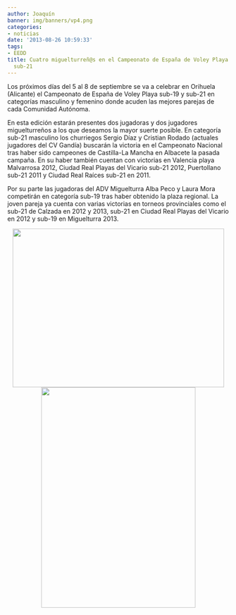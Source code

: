 ```yaml
---
author: Joaquín
banner: img/banners/vp4.png
categories:
- noticias
date: '2013-08-26 10:59:33'
tags:
- EEDD
title: Cuatro miguelturreñ@s en el Campeonato de España de Voley Playa sub-19 y
  sub-21
---
```


Los próximos días del 5 al 8 de septiembre se va a celebrar en Orihuela (Alicante) el Campeonato de España de Voley Playa sub-19 y sub-21 en categorías masculino y femenino donde acuden las mejores parejas de cada Comunidad Autónoma.

En esta edición estarán presentes dos jugadoras y dos jugadores miguelturreños a los que deseamos la mayor suerte posible. En categoría  sub-21 masculino los churriegos Sergio Díaz y Cristian Rodado (actuales jugadores del CV Gandía) buscarán la victoria en el Campeonato Nacional tras haber sido campeones de Castilla-La Mancha en Albacete la pasada campaña. En su haber también cuentan con victorias en Valencia playa Malvarrosa 2012, Ciudad Real Playas del Vicario sub-21 2012, Puertollano sub-21 2011 y Ciudad Real Raíces sub-21 en 2011.

Por su parte las jugadoras del ADV Miguelturra Alba Peco y Laura Mora competirán en categoría sub-19 tras haber obtenido la plaza regional. La joven pareja ya cuenta con varias victorias en torneos provinciales como el sub-21 de Calzada en 2012 y 2013, sub-21 en Ciudad Real Playas del Vicario en 2012 y sub-19 en Miguelturra 2013. 

<center>
<img src="http://www.advmiguelturra.org/img/banners/vp3.png" height="360" width="480"/> </center>

<center>
<img src="http://www.advmiguelturra.org/img/banners/vp4.png" height="500" width="350"/> </center>


